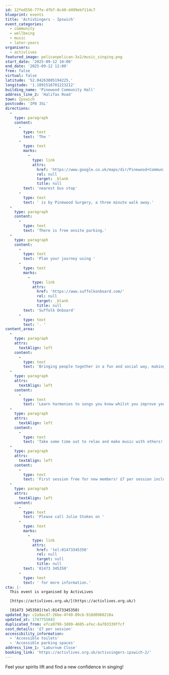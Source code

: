 ```yaml
---
id: 12fed556-77fe-4fb7-8c40-d499ebf114c7
blueprint: events
title: 'ActivSingers - Ipswich'
event_categories:
  - community
  - wellbeing
  - music
  - later-years
organisers:
  - activlives
featured_image: pelicanpelican-3x2/music_singing.png
start_date: '2025-09-12 10:00'
end_date: '2025-09-12 12:00'
free: false
virtual: false
latitude: '52.04263805194225,'
longitude: '1.1091516701223212'
building_name: 'Pinewood Community Hall'
address_line_2: 'Halifax Road'
town: Ipswich
postcode: 'IP8 3SL'
directions:
  -
    type: paragraph
    content:
      -
        type: text
        text: 'The '
      -
        type: text
        marks:
          -
            type: link
            attrs:
              href: 'https://www.google.co.uk/maps/dir/Pinewood+Community+Hall/Pinewood+Surgery,+Pinewood,+Ipswich+IP8+3RX/@52.0423502,1.1081472,19z/data=!4m14!4m13!1m5!1m1!1s0x47d9a0f42fc1bc33:0xc9ebb0392ca0e47e!2m2!1d1.1090873!2d52.0424995!1m5!1m1!1s0x47d9a0f423171a9b:0x2eca08d721299262!2m2!1d1.107875!2d52.042267!3e2?entry=ttu&g_ep=EgoyMDI1MDUxNS4wIKXMDSoJLDEwMjExNDUzSAFQAw%3D%3D'
              rel: null
              target: _blank
              title: null
        text: 'nearest bus stop'
      -
        type: text
        text: ' is by Pinewood Surgery, a three minute walk away.'
  -
    type: paragraph
    content:
      -
        type: text
        text: 'There is free onsite parking.'
  -
    type: paragraph
    content:
      -
        type: text
        text: 'Plan your journey using '
      -
        type: text
        marks:
          -
            type: link
            attrs:
              href: 'https://www.suffolkonboard.com/'
              rel: null
              target: _blank
              title: null
        text: 'Suffolk Onboard'
      -
        type: text
        text: '. '
content_area:
  -
    type: paragraph
    attrs:
      textAlign: left
    content:
      -
        type: text
        text: 'Bringing people together in a fun and social way, making friends, reducing stress and boosting self-confidence through song.'
  -
    type: paragraph
    attrs:
      textAlign: left
    content:
      -
        type: text
        text: 'Learn harmonies to songs you know whilst you improve your breathing and circulation.'
  -
    type: paragraph
    attrs:
      textAlign: left
    content:
      -
        type: text
        text: 'Take some time out to relax and make music with others!'
  -
    type: paragraph
    attrs:
      textAlign: left
    content:
      -
        type: text
        text: 'First session free for new members! £7 per session inclusive refreshments.'
  -
    type: paragraph
    attrs:
      textAlign: left
    content:
      -
        type: text
        text: 'Please call Julie Stokes on '
      -
        type: text
        marks:
          -
            type: link
            attrs:
              href: 'tel:01473345350'
              rel: null
              target: null
              title: null
        text: '01473 345350'
      -
        type: text
        text: ' for more information.'
cta: |-
  This event is organised by ActivLives

  [https://activlives.org.uk/](https://activlives.org.uk/) 

  [01473 345350](tel:01473345350)
updated_by: c2a9acd7-26be-4f49-89cb-918d0960210a
updated_at: 1747755843
duplicated_from: efca9799-3d09-4605-afec-6a703339ffcf
cost_details: '£7 per session'
accessibility_information:
  - 'Accessible toilets'
  - 'Accessible parking spaces'
address_line_1: 'Laburnum Close'
booking_link: 'https://activlives.org.uk/activsingers-ipswich-2/'
---
```

Feel your spirits lift and find a new confidence in singing!